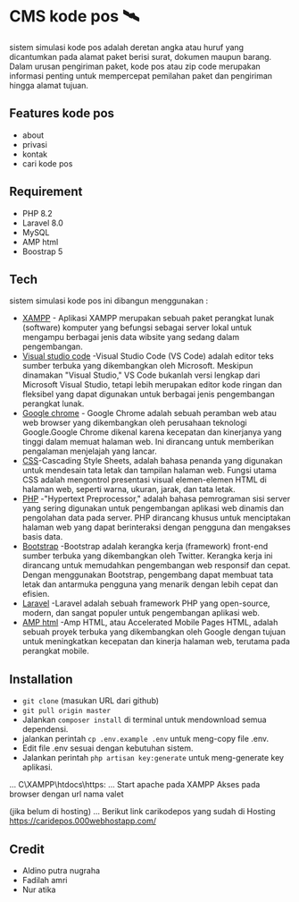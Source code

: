 # CMS kode pos 🛰

sistem simulasi kode pos adalah deretan angka atau huruf yang dicantumkan pada alamat paket berisi surat, dokumen maupun barang. Dalam urusan pengiriman paket, kode pos atau zip code merupakan informasi penting untuk mempercepat pemilahan paket dan pengiriman hingga alamat tujuan.


## Features kode pos

- about
- privasi
- kontak 
- cari kode pos


## Requirement

- PHP 8.2
- Laravel 8.0
- MySQL
- AMP html
- Boostrap 5

## Tech
sistem simulasi kode pos ini dibangun menggunakan :
- [XAMPP](https://www.apachefriends.org/download.html) - Aplikasi XAMPP merupakan sebuah paket perangkat lunak (software) komputer yang befungsi sebagai server lokal untuk mengampu berbagai jenis data wibsite yang sedang dalam pengembangan.
- [Visual studio code](https://code.visualstudio.com/) -Visual Studio Code (VS Code) adalah editor teks sumber terbuka yang dikembangkan oleh Microsoft. Meskipun dinamakan "Visual Studio," VS Code bukanlah versi lengkap dari Microsoft Visual Studio, tetapi lebih merupakan editor kode ringan dan fleksibel yang dapat digunakan untuk berbagai jenis pengembangan perangkat lunak.
- [Google chrome](https://www.google.com/chrome/) - Google Chrome adalah sebuah peramban web atau web browser yang dikembangkan oleh perusahaan teknologi Google.Google Chrome dikenal karena kecepatan dan kinerjanya yang tinggi dalam memuat halaman web. Ini dirancang untuk memberikan pengalaman menjelajah yang lancar.
- [CSS](https://www.bing.com/search?q=css+documentation)-Cascading Style Sheets, adalah bahasa penanda yang digunakan untuk mendesain tata letak dan tampilan halaman web. Fungsi utama CSS adalah mengontrol presentasi visual elemen-elemen HTML di halaman web, seperti warna, ukuran, jarak, dan tata letak.
- [PHP](https://www.php.net/releases/8.2/en.php) -"Hypertext Preprocessor," adalah bahasa pemrograman sisi server yang sering digunakan untuk pengembangan aplikasi web dinamis dan pengolahan data pada server. PHP dirancang khusus untuk menciptakan halaman web yang dapat berinteraksi dengan pengguna dan mengakses basis data.
- [Bootstrap](https://getbootstrap.com/) -Bootstrap adalah kerangka kerja (framework) front-end sumber terbuka yang dikembangkan oleh Twitter. Kerangka kerja ini dirancang untuk memudahkan pengembangan web responsif dan cepat. Dengan menggunakan Bootstrap, pengembang dapat membuat tata letak dan antarmuka pengguna yang menarik dengan lebih cepat dan efisien.
- [Laravel](https://laravel.com/) -Laravel adalah sebuah framework PHP yang open-source, modern, dan sangat populer untuk pengembangan aplikasi web. 
- [AMP html](https://amp.dev/documentation/guides-and-tutorials/learn/spec/amphtml) -Amp HTML, atau Accelerated Mobile Pages HTML, adalah sebuah proyek terbuka yang dikembangkan oleh Google dengan tujuan untuk meningkatkan kecepatan dan kinerja halaman web, terutama pada perangkat mobile. 




## Installation
- `git clone` (masukan URL dari github)
- `git pull origin master`
- Jalankan `composer install` di terminal untuk mendownload semua dependensi.
- jalankan perintah `cp .env.example .env` untuk meng-copy file .env.
- Edit file .env sesuai dengan kebutuhan sistem.
- Jalankan perintah `php artisan key:generate` untuk meng-generate key aplikasi.

...
C\XAMPP\htdocs\https:
...
Start apache pada XAMPP
Akses pada browser dengan url nama valet

(jika belum di hosting)
... 
Berikut link carikodepos yang sudah di Hosting
https://caridepos.000webhostapp.com/

## Credit
+ Aldino putra nugraha
+ Fadilah amri
+ Nur atika
